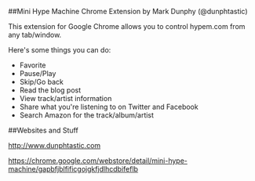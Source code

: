 ##Mini Hype Machine Chrome Extension
by Mark Dunphy (@dunphtastic)

This extension for Google Chrome allows you to control hypem.com from any tab/window.

Here's some things you can do:

* Favorite
* Pause/Play
* Skip/Go back
* Read the blog post
* View track/artist information
* Share what you're listening to on Twitter and Facebook
* Search Amazon for the track/album/artist

##Websites and Stuff

http://www.dunphtastic.com

https://chrome.google.com/webstore/detail/mini-hype-machine/gapbfjblfificgojgkfjdlhcdbifeflb
